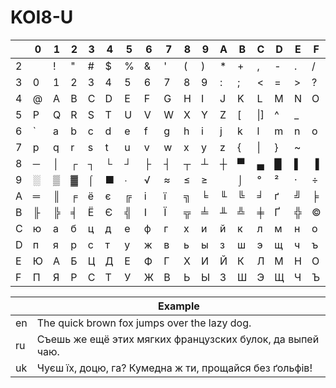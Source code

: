 # KOI8-U

| |0|1|2|3|4|5|6|7|8|9|A|B|C|D|E|F|
|-|-|-|-|-|-|-|-|-|-|-|-|-|-|-|-|-|
|2| |!|"|#|$|%|&|'|(|)|*|+|,|-|.|/|
|3|0|1|2|3|4|5|6|7|8|9|:|;|<|=|>|?|
|4|@|A|B|C|D|E|F|G|H|I|J|K|L|M|N|O|
|5|P|Q|R|S|T|U|V|W|X|Y|Z|[|\\|]|^|_|
|6|`|a|b|c|d|e|f|g|h|i|j|k|l|m|n|o|
|7|p|q|r|s|t|u|v|w|x|y|z|{|\||}|~| |
|8|─|│|┌|┐|└|┘|├|┤|┬|┴|┼|▀|▄|█|▌|▐|
|9|░|▒|▓|⌠|■|∙|√|≈|≤|≥| |⌡|°|²|·|÷|
|A|═|║|╒|ё|є|╔|і|ї|╗|╘|╙|╚|╛|ґ|╝|╞|
|B|╟|╠|╡|Ё|Є|╣|І|Ї|╦|╧|╨|╩|╪|Ґ|╬|©|
|C|ю|а|б|ц|д|е|ф|г|х|и|й|к|л|м|н|о|
|D|п|я|р|с|т|у|ж|в|ь|ы|з|ш|э|щ|ч|ъ|
|E|Ю|А|Б|Ц|Д|Е|Ф|Г|Х|И|Й|К|Л|М|Н|О|
|F|П|Я|Р|С|Т|У|Ж|В|Ь|Ы|З|Ш|Э|Щ|Ч|Ъ|

| |Example
|-|-
|en|The quick brown fox jumps over the lazy dog.
|ru|Съешь же ещё этих мягких французских булок, да выпей чаю.
|uk|Чуєш їх, доцю, га? Кумедна ж ти, прощайся без ґольфів!